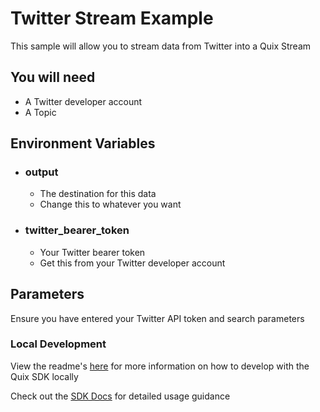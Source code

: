 # Twitter Stream Example
This sample will allow you to stream data from Twitter into a Quix Stream

## You will need

- A Twitter developer account
- A Topic

## Environment Variables

- ### output
  - The destination for this data
  - Change this to whatever you want

- ### twitter_bearer_token
  - Your Twitter bearer token
  - Get this from your Twitter developer account

## Parameters

Ensure you have entered your Twitter API token and search parameters

### Local Development

View the readme's [here](https://github.com/quixai/quix-library/tree/main/python/local-development) 
for more information on how to develop with the Quix SDK locally

Check out the [SDK Docs](https://quix.ai/docs/sdk/introduction.html) for detailed usage guidance
